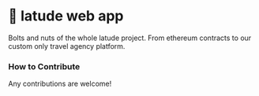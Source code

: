 # 🐙 latude web app

Bolts and nuts of the whole latude project. From ethereum contracts to our custom only travel agency platform.

### How to Contribute

Any contributions are welcome!
